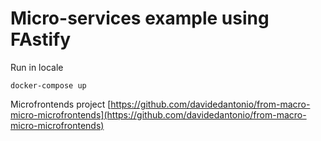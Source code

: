 # Micro-services example using FAstify

Run in locale 

```
docker-compose up
```
Microfrontends project [https://github.com/davidedantonio/from-macro-micro-microfrontends](https://github.com/davidedantonio/from-macro-micro-microfrontends)
